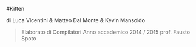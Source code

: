 #Kitten

di Luca Vicentini
& Matteo Dal Monte
& Kevin Mansoldo

> Elaborato di Compilatori
> Anno accademico 2014 / 2015
> prof. Fausto Spoto
